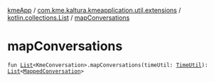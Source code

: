 [kmeApp](../../index.md) / [com.kme.kaltura.kmeapplication.util.extensions](../index.md) / [kotlin.collections.List](index.md) / [mapConversations](./map-conversations.md)

# mapConversations

`fun `[`List`](https://kotlinlang.org/api/latest/jvm/stdlib/kotlin.collections/-list/index.html)`<KmeConversation>.mapConversations(timeUtil: `[`TimeUtil`](../../com.kme.kaltura.kmeapplication.util/-time-util/index.md)`): `[`List`](https://kotlinlang.org/api/latest/jvm/stdlib/kotlin.collections/-list/index.html)`<`[`MappedConversation`](../../com.kme.kaltura.kmeapplication.data/-mapped-conversation/index.md)`>`